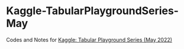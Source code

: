 # Kaggle-TabularPlaygroundSeries-May
Codes and Notes for [Kaggle: Tabular Playground Series (May 2022)](https://www.kaggle.com/competitions/tabular-playground-series-may-2022)
